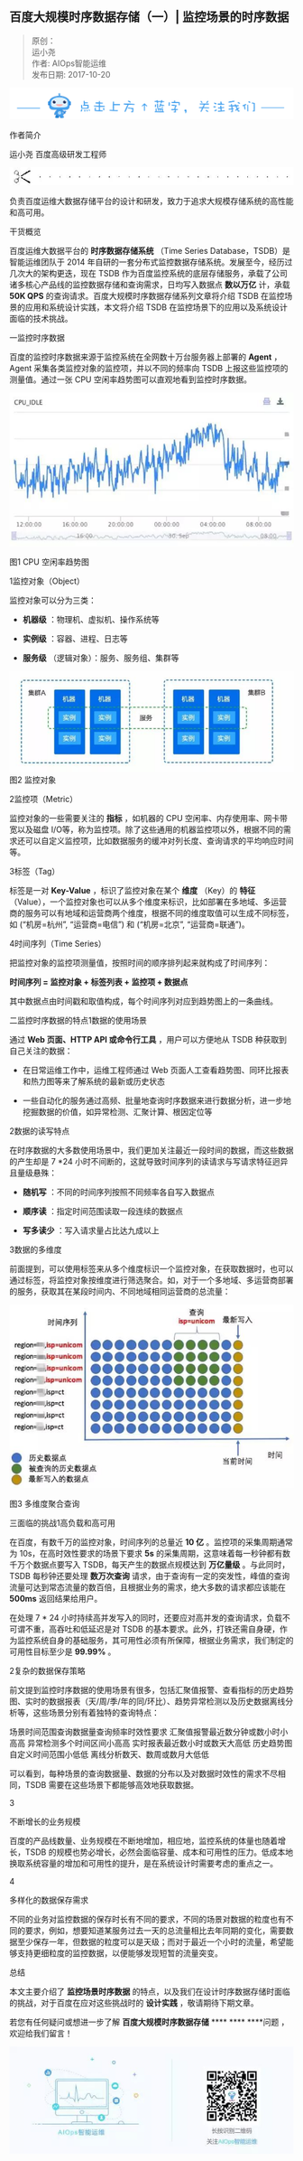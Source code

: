 ## 百度大规模时序数据存储（一）| 监控场景的时序数据  

> 原创：  
> 运小尧  
> 作者: AIOps智能运维  
> 发布日期: 2017-10-20  

![image](images/1710-bddgmsxsjccyjkcjdsxsj-0.gif)

作者简介

运小尧    百度高级研发工程师

![image](images/1710-bddgmsxsjccyjkcjdsxsj-1.jpeg)

负责百度运维大数据存储平台的设计和研发，致力于追求大规模存储系统的高性能和高可用。

干货概览

百度运维大数据平台的 **时序数据存储系统** （Time Series Database，TSDB）是智能运维团队于 2014 年自研的一套分布式监控数据存储系统。发展至今，经历过几次大的架构更迭，现在 TSDB 作为百度监控系统的底层存储服务，承载了公司诸多核心产品线的监控数据存储和查询需求，日均写入数据点 **数以万亿** 计，承载 **50K QPS** 的查询请求。百度大规模时序数据存储系列文章将介绍 TSDB 在监控场景的应用和系统设计实践，本文将介绍 TSDB 在监控场景下的应用以及系统设计面临的技术挑战。

一监控时序数据

百度的监控时序数据来源于监控系统在全网数十万台服务器上部署的 **Agent** ，Agent 采集各类监控对象的监控项，并以不同的频率向 TSDB 上报这些监控项的测量值。通过一张 CPU 空闲率趋势图可以直观地看到监控时序数据。

![image](images/1710-bddgmsxsjccyjkcjdsxsj-2.jpeg)

图1    CPU 空闲率趋势图

1监控对象（Object）

监控对象可以分为三类：

*  **机器级** ：物理机、虚拟机、操作系统等

*  **实例级** ：容器、进程、日志等

*  **服务级** （逻辑对象）：服务、服务组、集群等

![image](images/1710-bddgmsxsjccyjkcjdsxsj-3.jpeg)
图2    监控对象

2监控项（Metric）

监控对象的一些需要关注的 **指标** ，如机器的 CPU 空闲率、内存使用率、网卡带宽以及磁盘 I/O等，称为监控项。除了这些通用的机器监控项以外，根据不同的需求还可以自定义监控项，比如数据服务的缓冲对列长度、查询请求的平均响应时间等。

3标签（Tag）

标签是一对 **Key-Value** ，标识了监控对象在某个 **维度** （Key）的 **特征** （Value），一个监控对象也可以从多个维度来标识，比如部署在多地域、多运营商的服务可以有地域和运营商两个维度，根据不同的维度取值可以生成不同标签，如 \(“机房=杭州”, “运营商=电信”\) 和 \(“机房=北京”, “运营商=联通”\)。

4时间序列（Time Series）

把监控对象的监控项测量值，按照时间的顺序排列起来就构成了时间序列：

**时间序列 = 监控对象 + 标签列表 + 监控项 + 数据点**

其中数据点由时间戳和取值构成，每个时间序列对应到趋势图上的一条曲线。

二监控时序数据的特点1数据的使用场景

通过 **Web 页面、HTTP API 或命令行工具** ，用户可以方便地从 TSDB 种获取到自己关注的数据：

* 在日常运维工作中，运维工程师通过 Web 页面人工查看趋势图、同环比报表和热力图等来了解系统的最新或历史状态

* 一些自动化的服务通过高频、批量地查询时序数据来进行数据分析，进一步地挖掘数据的价值，如异常检测、汇聚计算、根因定位等

2数据的读写特点

在时序数据的大多数使用场景中，我们更加关注最近一段时间的数据，而这些数据的产生却是 7 \*24 小时不间断的，这就导致时间序列的读请求与写请求特征迥异且量级悬殊：

*  **随机写** ：不同的时间序列按照不同频率各自写入数据点

*  **顺序读** ：指定时间范围读取一段连续的数据点

*  **写多读少** ：写入请求量占比达九成以上

3数据的多维度

前面提到，可以使用标签来从多个维度标识一个监控对象，在获取数据时，也可以通过标签，将监控对象按维度进行筛选聚合。如，对于一个多地域、多运营商部署的服务，获取其在某段时间内、不同地域相同运营商的总流量：

![image](images/1710-bddgmsxsjccyjkcjdsxsj-4.jpeg)

图3    多维度聚合查询

三面临的挑战1高负载和高可用

在百度，有数千万的监控对象，时间序列的总量近 **10 亿** 。监控项的采集周期通常为 10s，在高时效性要求的场景下要求 **5s** 的采集周期，这意味着每一秒钟都有数千万个数据点要写入 TSDB，每天产生的数据点规模达到 **万亿量级** 。与此同时，TSDB 每秒钟还要处理 **数万次查询** 请求，由于查询有一定的突发性，峰值的查询流量可达到常态流量的数百倍，且根据业务的需求，绝大多数的请求都应该能在 **500ms** 返回结果给用户。

在处理 7 \* 24 小时持续高并发写入的同时，还要应对高并发的查询请求，负载不可谓不重，高吞吐和低延迟是对 TSDB 的基本要求。此外，打铁还需自身硬，作为监控系统自身的基础服务，其可用性必须有所保障，根据业务需求，我们制定的可用性目标至少是 **99.99%** 。

2复杂的数据保存策略

前文提到监控时序数据的使用场景有很多，包括汇聚值报警、查看指标的历史趋势图、实时的数据报表（天/周/季/年的同/环比）、趋势异常检测以及历史数据离线分析等，这些场景分别有着独特的查询特点：

场景时间范围查询数据量查询频率时效性要求
汇聚值报警最近数分钟或数小时小高高
异常检测多个时间区间小高高
实时报表最近数小时或数天大高低
历史趋势图自定义时间范围小低低
离线分析数天、数周或数月大低低

可以看到，每种场景的查询数据量、数据的分布以及对数据时效性的需求不尽相同，TSDB 需要在这些场景下都能够高效地获取数据。

3

不断增长的业务规模

百度的产品线数量、业务规模在不断地增加，相应地，监控系统的体量也随着增长，TSDB 的规模也势必增长，必然会面临容量、成本和可用性的压力。低成本地换取系统容量的增加和可用性的提升，是在系统设计时需要考虑的重点之一。

4

多样化的数据保存需求

不同的业务对监控数据的保存时长有不同的要求，不同的场景对数据的粒度也有不同的要求，例如，想要知道某服务过去一天的总流量相比去年同期的变化，需要数据至少保存一年，但数据的粒度可以是天级；而对于最近一个小时的流量，希望能够支持更细粒度的监控数据，以便能够发现短暂的流量突变。

总结

本文主要介绍了 **监控场景时序数据** 的特点，以及我们在设计时序数据存储时面临的挑战，对于百度在应对这些挑战时的 **设计实践** ，敬请期待下期文章。

若您有任何疑问或想进一步了解 **百度大规模时序数据存储** **** **** ****问题 ，欢迎给我们留言！

![image](images/1710-bddgmsxsjccyjkcjdsxsj-5.jpeg)
